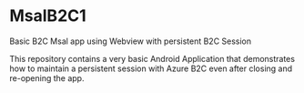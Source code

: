 # MsalB2C1
Basic B2C Msal app using Webview with persistent B2C Session

This repository contains a very basic Android Application that demonstrates how to maintain a persistent session with Azure B2C even after closing and re-opening the app. 
